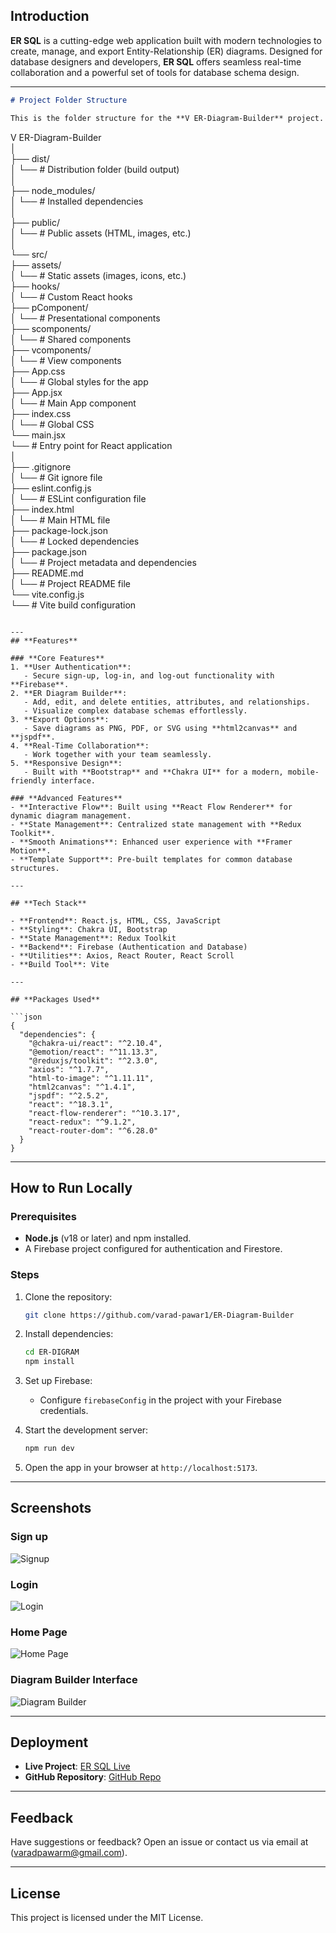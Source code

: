 
## **Introduction**  

**ER SQL** is a cutting-edge web application built with modern technologies to create, manage, and export Entity-Relationship (ER) diagrams. Designed for database designers and developers, **ER SQL** offers seamless real-time collaboration and a powerful set of tools for database schema design.  

---

```markdown
# Project Folder Structure

This is the folder structure for the **V ER-Diagram-Builder** project.

```
V ER-Diagram-Builder  
│  
├── dist/  
│   └── # Distribution folder (build output)  
│  
├── node_modules/  
│   └── # Installed dependencies  
│  
├── public/  
│   └── # Public assets (HTML, images, etc.)  
│  
└── src/  
    ├── assets/  
    │   └── # Static assets (images, icons, etc.)  
    ├── hooks/  
    │   └── # Custom React hooks  
    ├── pComponent/  
    │   └── # Presentational components  
    ├── scomponents/  
    │   └── # Shared components  
    ├── vcomponents/  
    │   └── # View components  
    ├── App.css  
    │   └── # Global styles for the app  
    ├── App.jsx  
    │   └── # Main App component  
    ├── index.css  
    │   └── # Global CSS  
    └── main.jsx  
        └── # Entry point for React application  
│  
├── .gitignore  
│   └── # Git ignore file  
├── eslint.config.js  
│   └── # ESLint configuration file  
├── index.html  
│   └── # Main HTML file  
├── package-lock.json  
│   └── # Locked dependencies  
├── package.json  
│   └── # Project metadata and dependencies  
├── README.md  
│   └── # Project README file  
└── vite.config.js  
    └── # Vite build configuration  
```

---
## **Features**  

### **Core Features**  
1. **User Authentication**:  
   - Secure sign-up, log-in, and log-out functionality with **Firebase**.  
2. **ER Diagram Builder**:  
   - Add, edit, and delete entities, attributes, and relationships.  
   - Visualize complex database schemas effortlessly.  
3. **Export Options**:  
   - Save diagrams as PNG, PDF, or SVG using **html2canvas** and **jspdf**.  
4. **Real-Time Collaboration**:  
   - Work together with your team seamlessly.  
5. **Responsive Design**:  
   - Built with **Bootstrap** and **Chakra UI** for a modern, mobile-friendly interface.  

### **Advanced Features**  
- **Interactive Flow**: Built using **React Flow Renderer** for dynamic diagram management.  
- **State Management**: Centralized state management with **Redux Toolkit**.  
- **Smooth Animations**: Enhanced user experience with **Framer Motion**.  
- **Template Support**: Pre-built templates for common database structures.  

---

## **Tech Stack**  

- **Frontend**: React.js, HTML, CSS, JavaScript  
- **Styling**: Chakra UI, Bootstrap  
- **State Management**: Redux Toolkit  
- **Backend**: Firebase (Authentication and Database)  
- **Utilities**: Axios, React Router, React Scroll  
- **Build Tool**: Vite  

---

## **Packages Used**  

```json
{
  "dependencies": {
    "@chakra-ui/react": "^2.10.4",
    "@emotion/react": "^11.13.3",
    "@reduxjs/toolkit": "^2.3.0",
    "axios": "^1.7.7",
    "html-to-image": "^1.11.11",
    "html2canvas": "^1.4.1",
    "jspdf": "^2.5.2",
    "react": "^18.3.1",
    "react-flow-renderer": "^10.3.17",
    "react-redux": "^9.1.2",
    "react-router-dom": "^6.28.0"
  }
}
```

---

## **How to Run Locally**  

### Prerequisites  
- **Node.js** (v18 or later) and npm installed.  
- A Firebase project configured for authentication and Firestore.  

### Steps  

1. Clone the repository:  
   ```bash  
   git clone https://github.com/varad-pawar1/ER-Diagram-Builder
   ```  

2. Install dependencies:  
   ```bash  
   cd ER-DIGRAM  
   npm install  
   ```  

3. Set up Firebase:  
   - Configure `firebaseConfig` in the project with your Firebase credentials.  

4. Start the development server:  
   ```bash  
   npm run dev  
   ```  

5. Open the app in your browser at `http://localhost:5173`.  

---

## **Screenshots**  
### **Sign up**
![Signup](https://github.com/user-attachments/assets/f1c56654-0bb2-4009-895c-4f7991bee648)

### **Login**
![Login](https://github.com/user-attachments/assets/8153063b-5f49-4853-9013-3e3306f3a575)

### **Home Page**  
![Home Page](https://github.com/user-attachments/assets/2d9725f0-2602-491a-ac71-6d5336405bba)  

### **Diagram Builder Interface**  
![Diagram Builder](https://github.com/user-attachments/assets/85aaffaf-94ee-4723-9fa7-96ba13ee5c32)
  
---


## **Deployment**  

- **Live Project**: [ER SQL Live](https://er-sql.netlify.app/)  
- **GitHub Repository**: [GitHub Repo](https://github.com/varad-pawar1/ER-Diagram-Builder)  

---

## **Feedback**  

Have suggestions or feedback? Open an issue or contact us via email at (varadpawarm@gmail.com).  

---

## **License**  

This project is licensed under the MIT License.  
